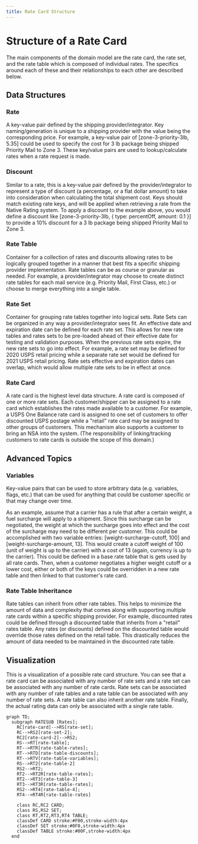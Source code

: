 ```yaml
---
title: Rate Card Structure
---
```


# Structure of a Rate Card

The main components of the domain model are the rate card, the rate set, and the rate table which is composed of individual rates. The specifics around each of these and their relationships to each other are described below.

## Data Structures

### Rate

A key-value pair defined by the shipping provider/integrator. Key naming/generation is unique to a shipping provider with the value being the corresponding price. For example, a key-value pair of [zone-3-priority-3lb, 5.35] could be used to specify the cost for 3 lb package being shipped Priority Mail to Zone 3. These key/value pairs are used to lookup/calculate rates when a rate request is made.

### Discount

Similar to a rate, this is a key-value pair defined by the provider/integrator to represent a type of discount (a percentage, or a flat dollar amount) to take into consideration when calculating the total shipment cost. Keys should match existing rate keys, and will be applied when retrieving a rate from the Native Rating system. To apply a discount to the example above, you would define a discount like [zone-3-priority-3lb, { type: percentOff, amount: 0.1 }] to provide a 10% discount for a 3 lb package being shipped Priority Mail to Zone 3.

### Rate Table

Container for a collection of rates and discounts allowing rates to be logically grouped together in a manner that best fits a specific shipping provider implementation. Rate tables can be as course or granular as needed. For example, a provider/integrator may choose to create distinct rate tables for each mail service (e.g. Priority Mail, First Class, etc.) or choose to merge everything into a single table.

### Rate Set

Container for grouping rate tables together into logical sets. Rate Sets can be organized in any way a provider/integrator sees fit. An effective date and expiration date can be defined for each rate set. This allows for new rate tables and rates sets to be pre-loaded ahead of their effective date for testing and validation purposes. When the previous rate sets expire, the new rate sets to go into effect. For example, a rate set may be defined for 2020 USPS retail pricing while a separate rate set would be defined for 2021 USPS retail pricing. Rate sets effective and expiration dates can overlap, which would allow multiple rate sets to be in effect at once.

### Rate Card

A rate card is the highest level data structure. A rate card is composed of one or more rate sets. Each customer/shipper can be assigned to a rate card which establishes the rates made available to a customer. For example, a USPS One Balance rate card is assigned to one set of customers to offer discounted USPS postage while a "retail" rate card may be assigned to other groups of customers. This mechanism also supports a customer to bring an NSA into the system. (The responsibility of linking/tracking customers to rate cards is outside the scope of this domain.)

## Advanced Topics

### Variables

Key-value pairs that can be used to store arbitrary data (e.g. variables, flags, etc.) that can be used for anything that could be customer specific or that may change over time.

As an example, assume that a carrier has a rule that after a certain weight, a fuel surcharge will apply to a shipment. Since this surcharge can be negotiated, the weight at which the surcharge goes into effect and the cost of the surcharge may need to be different per customer. This could be accomplished with two variable entries: [weight-surcharge-cutoff, 100] and [weight-surcharge-amount, 13]. This would create a cutoff weight of 100 (unit of weight is up to the carrier) with a cost of 13 (again, currency is up to the carrier). This could be defined in a base rate table that is gets used by all rate cards. Then, when a customer negotiates a higher weight cutoff or a lower cost, either or both of the keys could be overridden in a new rate table and then linked to that customer's rate card.

### Rate Table Inheritance

Rate tables can inherit from other rate tables. This helps to minimize the amount of data and complexity that comes along with supporting multiple rate cards within a specific shipping provider. For example, discounted rates could be defined through a discounted table that inherits from a "retail" rates table. Any rates (or discounts) defined on the discounted table would override those rates defined on the retail table. This drastically reduces the amount of data needed to be maintained in the discounted rate table.

## Visualization

This is a visualization of a possible rate card structure. You can see that a rate card can be associated with any number of rate sets and a rate set can be associated with any number of rate cards. Rate sets can be associated with any number of rate tables and a rate table can be associated with any number of rate sets. A rate table can also inherit another rate table. Finally, the actual rating data can only be associated with a single rate table.

```mermaid
graph TD;
  subgraph RATESUB [Rates];
    RC[rate-card]-->RS[rate-set];
    RC-->RS2[rate-set-2];
    RC2[rate-card-2]-->RS2;
    RS-->RT[rate-table];
    RT-->RTR[rate-table-rates];
    RT-->RTD[rate-table-discounts];
    RT-->RTV[rate-table-variables];
    RS-->RT2[rate-table-2]
    RS2-->RT2;
    RT2-->RT2R[rate-table-rates];
    RT2-->RT3[rate-table-3]
    RT3-->RT3R[rate-table-rates];
    RS2-->RT4[rate-table-4];
    RT4-->RT4R[rate-table-rates]

    class RC,RC2 CARD;
    class RS,RS2 SET;
    class RT,RT2,RT3,RT4 TABLE;
    classDef CARD stroke:#F00,stroke-width:4px
    classDef SET stroke:#0F0,stroke-width:4px
    classDef TABLE stroke:#00F,stroke-width:4px
  end
```
